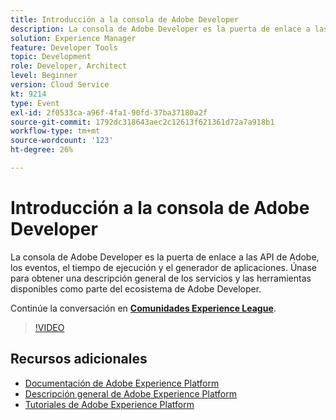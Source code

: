 ```yaml
---
title: Introducción a la consola de Adobe Developer
description: La consola de Adobe Developer es la puerta de enlace a las API de Adobe, los eventos, el tiempo de ejecución y el generador de aplicaciones. Únase para obtener una descripción general de los servicios y las herramientas disponibles como parte del ecosistema de Adobe Developer.
solution: Experience Manager
feature: Developer Tools
topic: Development
role: Developer, Architect
level: Beginner
version: Cloud Service
kt: 9214
type: Event
exl-id: 2f0533ca-a96f-4fa1-90fd-37ba37180a2f
source-git-commit: 1792dc318643aec2c12613f621361d72a7a918b1
workflow-type: tm+mt
source-wordcount: '123'
ht-degree: 26%

---
```


# Introducción a la consola de Adobe Developer

La consola de Adobe Developer es la puerta de enlace a las API de Adobe, los eventos, el tiempo de ejecución y el generador de aplicaciones. Únase para obtener una descripción general de los servicios y las herramientas disponibles como parte del ecosistema de Adobe Developer.

Continúe la conversación en **[Comunidades Experience League](https://adobe.ly/2Y2DDld)**.

>[!VIDEO](https://video.tv.adobe.com/v/337771/?quality=12&learn=on&hidetitle=true)

## Recursos adicionales

- [Documentación de Adobe Experience Platform](https://experienceleague.adobe.com/docs/experience-platform.html?lang=es)
- [Descripción general de Adobe Experience Platform](https://experienceleague.adobe.com/docs/experience-platform/landing/home.html?lang=es)
- [Tutoriales de Adobe Experience Platform](https://experienceleague.adobe.com/docs/platform-learn/tutorials/overview.html?lang=es)
